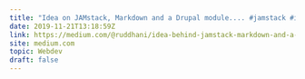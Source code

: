 ```yaml
---
title: "Idea on JAMstack, Markdown and a Drupal module.... #jamstack #idea #drupal #markdown"
date: 2019-11-21T13:18:59Z
link: https://medium.com/@ruddhani/idea-behind-jamstack-markdown-and-a-drupal-module-f6f238bf609b?utm_medium=RSS&utm_source=hune
site: medium.com
topic: Webdev
draft: false
---
```

